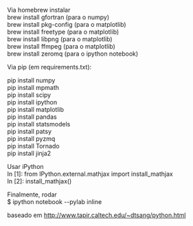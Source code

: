 Via homebrew instalar  
brew install gfortran (para o numpy)    
brew install pkg-config (para o matplotlib)  
brew install freetype  (para o matplotlib)  
brew install libpng (para o matplotlib)  
brew install ffmpeg (para o matplotlib)  
brew install zeromq (para o ipython notebook)  
  
Via pip (em requirements.txt):  
  
pip install numpy  
pip install mpmath  
pip install scipy  
pip install ipython  
pip install matplotlib  
pip install pandas  
pip install statsmodels  
pip install patsy  
pip install pyzmq  
pip install Tornado  
pip install jinja2  
  
Usar iPython  
In [1]: from IPython.external.mathjax import install_mathjax  
In [2]: install_mathjax()  
  
Finalmente, rodar  
$ ipython notebook --pylab inline  
  
baseado em http://www.tapir.caltech.edu/~dtsang/python.html
